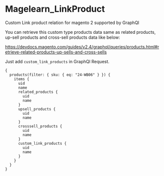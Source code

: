 # Magelearn_LinkProduct
Custom Link product relation for magento 2 supported by GraphQl

You can retrieve this custom type products data same as related products, up-sell products and cross-sell products data like below:

https://devdocs.magento.com/guides/v2.4/graphql/queries/products.html#retrieve-related-products-up-sells-and-cross-sells

Just add `custom_link_products` in GraphQl Request.

```
{
  products(filter: { sku: { eq: "24-WB06" } }) {
    items {
      uid
      name
      related_products {
        uid
        name
      }
      upsell_products {
        uid
        name
      }
      crosssell_products {
        uid
        name
      }
      custom_link_products {
        uid
        name
      }
    }
  }
}
```

